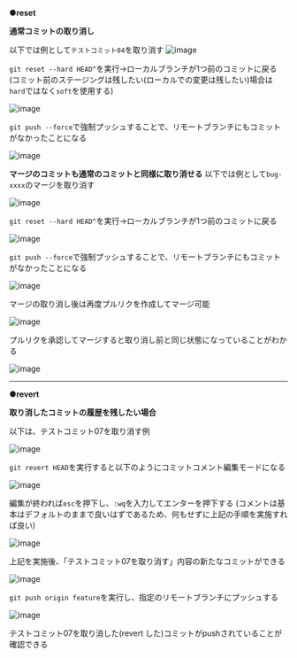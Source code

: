 **●reset**

**通常コミットの取り消し**

以下では例として`テストコミット04`を取り消す
![image](https://github.com/user-attachments/assets/77be286e-f7e0-4459-9754-f44c045f6179)

`git reset --hard HEAD^`を実行→ローカルブランチが1つ前のコミットに戻る
(コミット前のステージングは残したい(ローカルでの変更は残したい)場合は`hard`ではなく`soft`を使用する)

![image](https://github.com/user-attachments/assets/2484b165-f443-44d3-bce4-a02a8633dd68)

`git push --force`で強制プッシュすることで、リモートブランチにもコミットがなかったことになる

![image](https://github.com/user-attachments/assets/b4cf9e4f-c679-4731-9619-b015553f926e)

**マージのコミットも通常のコミットと同様に取り消せる**
以下では例として`bug-xxxx`のマージを取り消す

![image](https://github.com/user-attachments/assets/7e68819c-44ad-43da-baa0-348d0d2b3848)

`git reset --hard HEAD^`を実行→ローカルブランチが1つ前のコミットに戻る

![image](https://github.com/user-attachments/assets/6be3fd17-fe28-4ef0-9f67-d33d416ce3d6)

`git push --force`で強制プッシュすることで、リモートブランチにもコミットがなかったことになる

![image](https://github.com/user-attachments/assets/f1e627c3-971d-4660-b343-669a72ae3eb0)

マージの取り消し後は再度プルリクを作成してマージ可能

![image](https://github.com/user-attachments/assets/f8152ed5-bbf2-4229-9034-72a8a211c3af)

プルリクを承認してマージすると取り消し前と同じ状態になっていることがわかる

![image](https://github.com/user-attachments/assets/bf0961cd-8247-4743-a28e-b40e3d107088)

---

**●revert**

**取り消したコミットの履歴を残したい場合**

以下は、テストコミット07を取り消す例

![image](https://github.com/user-attachments/assets/dc0e9a87-d50a-4aaf-9fc0-e44b3c47b975)

`git revert HEAD`を実行すると以下のようにコミットコメント編集モードになる

![image](https://github.com/user-attachments/assets/36321290-db96-459d-8a9e-6f4e86105777)

編集が終われば`esc`を押下し、`:wq`を入力してエンターを押下する
(コメントは基本はデフォルトのままで良いはずであるため、何もせずに上記の手順を実施すれば良い)

![image](https://github.com/user-attachments/assets/5da343f8-81ff-442f-9087-b07606318783)

上記を実施後、「テストコミット07を取り消す」内容の新たなコミットができる

![image](https://github.com/user-attachments/assets/517cf3be-8f07-4d2f-8265-22a9ac85bc60)

`git push origin feature`を実行し、指定のリモートブランチにプッシュする

![image](https://github.com/user-attachments/assets/275534c4-024a-449b-ae9b-efa9fdd54bdc)

テストコミット07を取り消した(revert した)コミットがpushされていることが確認できる
